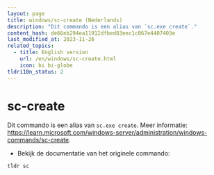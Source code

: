 ```yaml
---
layout: page
title: windows/sc-create (Nederlands)
description: "Dit commando is een alias van `sc.exe create`."
content_hash: de66eb294ea11912dfbed83eec1c067e4407403e
last_modified_at: 2023-11-26
related_topics:
  - title: English version
    url: /en/windows/sc-create.html
    icon: bi bi-globe
tldri18n_status: 2
---
```

# sc-create

Dit commando is een alias van `sc.exe create`.
Meer informatie: <https://learn.microsoft.com/windows-server/administration/windows-commands/sc-create>.

- Bekijk de documentatie van het originele commando:

`tldr sc`

